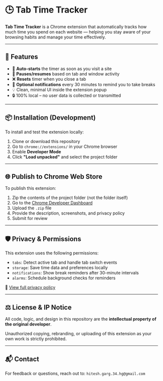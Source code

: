 # 🕒 Tab Time Tracker

**Tab Time Tracker** is a Chrome extension that automatically tracks how much time you spend on each website — helping you stay aware of your browsing habits and manage your time effectively.

---

## 🚀 Features

- 🧭 **Auto-starts** the timer as soon as you visit a site
- 🔄 **Pauses/resumes** based on tab and window activity
- ❌ **Resets** timer when you close a tab
- 🔔 **Optional notifications** every 30 minutes to remind you to take breaks
- 💡 Clean, minimal UI inside the extension popup
- 🔒 100% local – no user data is collected or transmitted

---

## 📦 Installation (Development)

To install and test the extension locally:

1. Clone or download this repository
2. Go to `chrome://extensions/` in your Chrome browser
3. Enable **Developer Mode**
4. Click **"Load unpacked"** and select the project folder

---

## 🌐 Publish to Chrome Web Store

To publish this extension:

1. Zip the contents of the project folder (not the folder itself)
2. Go to the [Chrome Developer Dashboard](https://chromewebstore.google.com/devconsole)
3. Upload the `.zip` file
4. Provide the description, screenshots, and privacy policy
5. Submit for review

---

## 🛡️ Privacy & Permissions

This extension uses the following permissions:

- `tabs`: Detect active tab and handle tab switch events
- `storage`: Save time data and preferences locally
- `notifications`: Show break reminders after 30-minute intervals
- `alarms`: Schedule background checks for reminders

📃 [View full privacy policy](https://your-username.github.io/tab-time-tracker/privacy-policy)

---

## ⚖️ License & IP Notice

All code, logic, and design in this repository are the **intellectual property of the original developer**.

Unauthorized copying, rebranding, or uploading of this extension as your own work is strictly prohibited.

---

## 📬 Contact

For feedback or questions, reach out to: `hitesh.garg.34.hg@gmail.com`
